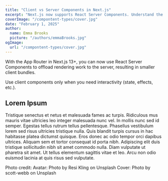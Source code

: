 ```yaml
---
title: "Client vs Server Components in Next.js"
excerpt: "Next.js now supports React Server Components. Understand the difference between client and server components and when to use them. Praesent elementum facilisis leo vel fringilla est ullamcorper eget. At imperdiet dui accumsan sit amet nulla facilities morbi tempus."
coverImage: "/compontent-types/cover.jpg"
date: "February 1, 2025"
author:
  name: Emma Brooks
  picture: "/authors/emmaBrooks.jpg"
ogImage:
  url: "/compontent-types/cover.jpg"
---
```


With the App Router in Next.js 13+, you can now use React Server Components to offload rendering work to the server, resulting in smaller client bundles.

Use client components only when you need interactivity (state, effects, etc.).


## Lorem Ipsum

Tristique senectus et netus et malesuada fames ac turpis. Ridiculous mus mauris vitae ultricies leo integer malesuada nunc vel. In mollis nunc sed id semper. Egestas tellus rutrum tellus pellentesque. Phasellus vestibulum lorem sed risus ultricies tristique nulla. Quis blandit turpis cursus in hac habitasse platea dictumst quisque. Eros donec ac odio tempor orci dapibus ultrices. Aliquam sem et tortor consequat id porta nibh. Adipiscing elit duis tristique sollicitudin nibh sit amet commodo nulla. Diam vulputate ut pharetra sit amet. Ut tellus elementum sagittis vitae et leo. Arcu non odio euismod lacinia at quis risus sed vulputate.

Photo credit:
Avatar: Photo by Resi Kling on Unsplash
Cover: Photo by scott-webb on Unsplash
      